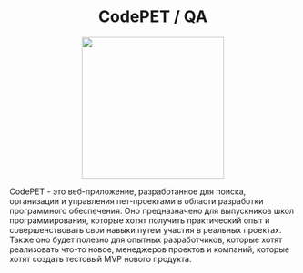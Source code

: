 <h1 align="center">
CodePET / QA
</h1>

<p align="center">
  <img width="250" height="250" src="https://avatars.githubusercontent.com/u/155900142?s=400&u=42d724fc105d3492a70e9a63b7186381331557f2&v=4">
</p>

CodePET - это веб-приложение, разработанное для поиска, организации и управления пет-проектами в области разработки программного обеспечения. Оно предназначено для выпускников школ программирования, которые хотят получить практический опыт и совершенствовать свои навыки путем участия в реальных проектах. Также оно будет полезно для опытных разработчиков, которые хотят реализовать что-то новое, менеджеров проектов и компаний, которые хотят создать тестовый MVP нового продукта.
